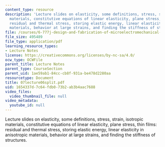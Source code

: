 ```yaml
---
content_type: resource
description: 'Lecture slides on elasticity, some definitions, stress, strain, isotropic
  materials, constitutive equations of linear elasticity, plane stress, thin films:
  residual and thermal stress, storing elastic energy, linear elasticity in anisotropic
  materials, behavior at large strains, and finding the stiffness of structures.'
file: /courses/6-777j-design-and-fabrication-of-microelectromechanical-devices-spring-2007/1654337d7c64fdb073b2ab3b4aac7688_07lecture06split.pdf
file_size: 495489
file_type: application/pdf
learning_resource_types:
- Lecture Notes
license: https://creativecommons.org/licenses/by-nc-sa/4.0/
ocw_type: OCWFile
parent_title: Lecture Notes
parent_type: CourseSection
parent_uid: 1ae59ab1-84cc-cb8f-931a-be478d2280aa
resourcetype: Document
title: 07lecture06split.pdf
uid: 1654337d-7c64-fdb0-73b2-ab3b4aac7688
video_files:
  video_thumbnail_file: null
video_metadata:
  youtube_id: null
---
```

Lecture slides on elasticity, some definitions, stress, strain, isotropic materials, constitutive equations of linear elasticity, plane stress, thin films: residual and thermal stress, storing elastic energy, linear elasticity in anisotropic materials, behavior at large strains, and finding the stiffness of structures.